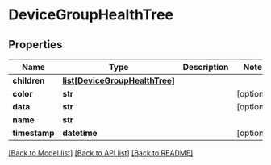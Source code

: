 # DeviceGroupHealthTree

## Properties
Name | Type | Description | Notes
------------ | ------------- | ------------- | -------------
**children** | [**list[DeviceGroupHealthTree]**](DeviceGroupHealthTree.md) |  | 
**color** | **str** |  | [optional] 
**data** | **str** |  | [optional] 
**name** | **str** |  | 
**timestamp** | **datetime** |  | [optional] 

[[Back to Model list]](../README.md#documentation-for-models) [[Back to API list]](../README.md#documentation-for-api-endpoints) [[Back to README]](../README.md)


